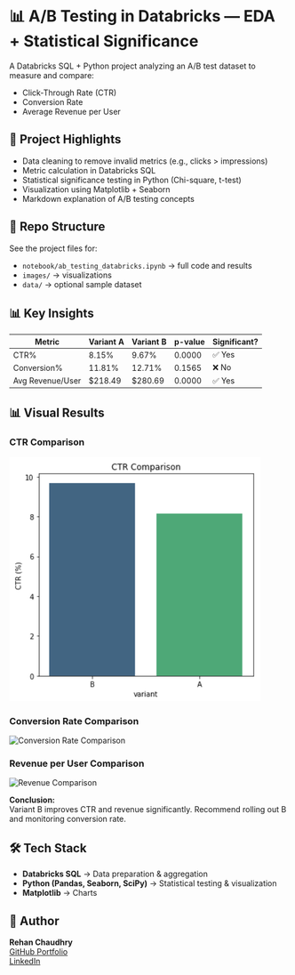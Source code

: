 # 📊 A/B Testing in Databricks — EDA + Statistical Significance

A Databricks SQL + Python project analyzing an A/B test dataset to measure and compare:
- Click-Through Rate (CTR)
- Conversion Rate
- Average Revenue per User

## 🚀 Project Highlights
- Data cleaning to remove invalid metrics (e.g., clicks > impressions)
- Metric calculation in Databricks SQL
- Statistical significance testing in Python (Chi-square, t-test)
- Visualization using Matplotlib + Seaborn
- Markdown explanation of A/B testing concepts

## 📂 Repo Structure
See the project files for:
- `notebook/ab_testing_databricks.ipynb` → full code and results
- `images/` → visualizations
- `data/` → optional sample dataset

## 📊 Key Insights
| Metric             | Variant A | Variant B | p-value  | Significant? |
|--------------------|-----------|-----------|----------|--------------|
| CTR%               | 8.15%     | 9.67%     | 0.0000   | ✅ Yes       |
| Conversion%        | 11.81%    | 12.71%    | 0.1565   | ❌ No        |
| Avg Revenue/User   | $218.49   | $280.69   | 0.0000   | ✅ Yes       |

## 📊 Visual Results

### CTR Comparison
![CTR Comparison](images/ctr_comparision.png)

### Conversion Rate Comparison
![Conversion Rate Comparison](images/conversion_comparison.png)

### Revenue per User Comparison
![Revenue Comparison](images/revenue_comparison.png)


**Conclusion:**  
Variant B improves CTR and revenue significantly. Recommend rolling out B and monitoring conversion rate.

## 🛠 Tech Stack
- **Databricks SQL** → Data preparation & aggregation
- **Python (Pandas, Seaborn, SciPy)** → Statistical testing & visualization
- **Matplotlib** → Charts

## 📄 Author
**Rehan Chaudhry**  
[GitHub Portfolio](https://github.com/rehansc)  
[LinkedIn](https://www.linkedin.com/in/rehanchaudhry/)
